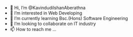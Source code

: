 - 👋 Hi, I’m @KavindudilshanAberathna
- 👀 I’m interested in Web Developing
- 🌱 I’m currently learning Bsc.(Hons) Software Engineering
- 💞️ I’m looking to collaborate on IT industry
- 📫 How to reach me ...

<!---
KavindudilshanAberathna/KavindudilshanAberathna is a ✨ special ✨ repository because its `README.md` (this file) appears on your GitHub profile.
You can click the Preview link to take a look at your changes.
--->
